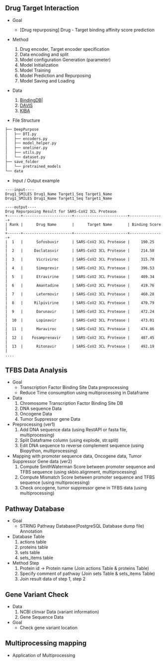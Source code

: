 ## Drug Target Interaction
- Goal
	- [Drug repurposing] Drug - Target binding affinity score prediction
- Method
	1. Drug encoder, Target encoder specification
	2. Data encoding and split
	3. Model configuration Generation (parameter)
	4. Model Initialization
	5. Model Training
	6. Model Prediction and Repurposing
	7. Model Saving and Loading

- Data
	1. [BindingDB](https://www.bindingdb.org/bind/index.jsp)|
	2. [DAVIS](http://staff.cs.utu.fi/~aatapa/data/DrugTarget/)
	3. [KIBA](https://jcheminf.biomedcentral.com/articles/10.1186/s13321-017-0209-z)

- File Structure
```bash
├── DeepPurpose
│   ├── DTI.py
│   ├── encoders.py
│   ├── model_helper.py
│   ├── oneliner.py
│   ├── utils.py
│   └── dataset.py
├── save_folder
│   └── pretrained_models
└── data
``` 
- Input / Output example
```
----input----
Drug1_SMILES Drug1_Name Target1_Seq Target1_Name
Drug1_SMILES Drug1_Name Target1_Seq Target1_Name

```
```
----output----
Drug Repurposing Result for SARS-CoV2 3CL Protease
+------+----------------------+------------------------+---------------+
| Rank |      Drug Name       |      Target Name       | Binding Score |
+------+----------------------+------------------------+---------------+
|  1   |      Sofosbuvir      | SARS-CoV2 3CL Protease |     190.25    |
|  2   |     Daclatasvir      | SARS-CoV2 3CL Protease |     214.58    |
|  3   |      Vicriviroc      | SARS-CoV2 3CL Protease |     315.70    |
|  4   |      Simeprevir      | SARS-CoV2 3CL Protease |     396.53    |
|  5   |      Etravirine      | SARS-CoV2 3CL Protease |     409.34    |
|  6   |      Amantadine      | SARS-CoV2 3CL Protease |     419.76    |
|  7   |      Letermovir      | SARS-CoV2 3CL Protease |     460.28    |
|  8   |     Rilpivirine      | SARS-CoV2 3CL Protease |     470.79    |
|  9   |      Darunavir       | SARS-CoV2 3CL Protease |     472.24    |
|  10  |      Lopinavir       | SARS-CoV2 3CL Protease |     473.01    |
|  11  |      Maraviroc       | SARS-CoV2 3CL Protease |     474.86    |
|  12  |    Fosamprenavir     | SARS-CoV2 3CL Protease |     487.45    |
|  13  |      Ritonavir       | SARS-CoV2 3CL Protease |     492.19    |
....
```

## TFBS Data Analysis
- Goal
	- Transcription Factor Binding Site Data preprocessing
	- Reduce Time consumption using multiprocessing in Dataframe 
- Data
	1. Chromosome Transcription Factor Binding Site DB
	2. DNA sequence Data
	3. Oncogene Data
	4. Tumor Suppressor gene Data
- Preprocessing (ver1)
	1. Add DNA sequence data (using RestAPI or fasta file, multiprocessing)
	2. Split Dataframe column (using explode, str.split)
	3. Edit DNA sequence to reverse complement sequence (using Biopython, multiprocessing)
- Mapping with promoter sequence data, Oncogene data, Tumor Suppressor Gene data (ver2)
	1. Compute SmithWaterman Score between promoter sequence and TFBS sequence (using skbio.alignment, multiprocessing)
	2. Compute Mismatch Score between promoter sequence and TFBS sequence (using multiprocessing)
	3. Check oncogene, tumor suppressor gene in TFBS data (using multiprocessing)

## Pathway Database
- Goal
	- STRING Pathway Database(PostgreSQL Database dump file) Annotation
- Database Table
	1. actions table
	2. proteins table
	3. sets table
	4. sets_items table 
- Method Step
	1. Protein id -> Protein name (Join actions Table & proteins Table)
	2. Specify comment of pathway (Join sets Table & sets_items Table)
	3. Join result data of step 1, step 2

## Gene Variant Check
- Data
	1. NCBI clinvar Data (variant information)
	2. Gene Sequence Data
- Goal
	- Check gene variant location

## Multiprocessing mapping
- Application of Multiprocessing